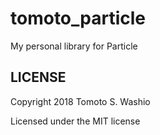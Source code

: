 # tomoto_particle

My personal library for Particle

## LICENSE
Copyright 2018 Tomoto S. Washio

Licensed under the MIT license

